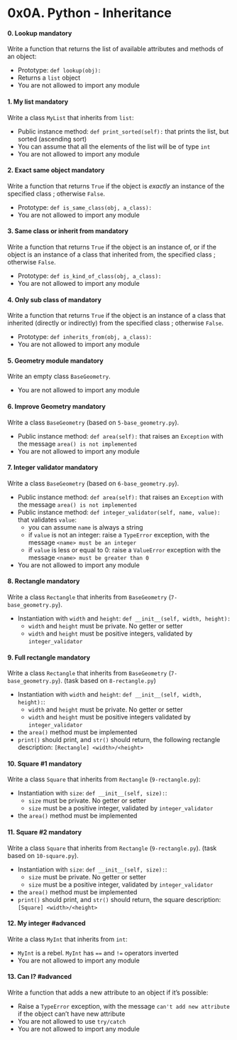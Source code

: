 <h1 class="gap">0x0A. Python - Inheritance</h1>


<h4 class="task">
    0. Lookup
      <span class="alert alert-warning mandatory-optional">
        mandatory
      </span>
</h4><p>Write a function that returns the list of available attributes and methods of an object:</p><ul>
<li>Prototype: <code>def lookup(obj):</code></li>
<li>Returns a <code>list</code> object</li>
<li>You are not allowed to import any module</li>
</ul>


<h4 class="task">
    1. My list
      <span class="alert alert-warning mandatory-optional">
        mandatory
      </span>
</h4><p>Write a class <code>MyList</code> that inherits from <code>list</code>:</p><ul>
<li>Public instance method: <code>def print_sorted(self):</code> that prints the list, but sorted (ascending sort)</li>
<li>You can assume that all the elements of the list will be of type <code>int</code></li>
<li>You are not allowed to import any module</li>
</ul>


<h4 class="task">
    2. Exact same object
      <span class="alert alert-warning mandatory-optional">
        mandatory
      </span>
</h4><p>Write a function that returns <code>True</code> if the object is <em>exactly</em> an instance of the specified class ; otherwise <code>False</code>.</p><ul>
<li>Prototype: <code>def is_same_class(obj, a_class):</code></li>
<li>You are not allowed to import any module</li>
</ul>


<h4 class="task">
    3. Same class or inherit from
      <span class="alert alert-warning mandatory-optional">
        mandatory
      </span>
</h4><p>Write a function that returns <code>True</code> if the object is an instance of, or if the object is an instance of a class that inherited from, the specified class ; otherwise <code>False</code>.</p><ul>
<li>Prototype: <code>def is_kind_of_class(obj, a_class):</code></li>
<li>You are not allowed to import any module</li>
</ul>


<h4 class="task">
    4. Only sub class of
      <span class="alert alert-warning mandatory-optional">
        mandatory
      </span>
</h4><p>Write a function that returns <code>True</code> if the object is an instance of a class that inherited (directly or indirectly) from the specified class ; otherwise <code>False</code>.</p><ul>
<li>Prototype: <code>def inherits_from(obj, a_class):</code></li>
<li>You are not allowed to import any module</li>
</ul>


<h4 class="task">
    5. Geometry module
      <span class="alert alert-warning mandatory-optional">
        mandatory
      </span>
</h4><p>Write an empty class <code>BaseGeometry</code>.</p><ul>
<li>You are not allowed to import any module</li>
</ul>


<h4 class="task">
    6. Improve Geometry
      <span class="alert alert-warning mandatory-optional">
        mandatory
      </span>
</h4><p>Write a class <code>BaseGeometry</code> (based on <code>5-base_geometry.py</code>).</p><ul>
<li>Public instance method: <code>def area(self):</code> that raises an <code>Exception</code> with the message <code>area() is not implemented</code></li>
<li>You are not allowed to import any module</li>
</ul>


<h4 class="task">
    7. Integer validator
      <span class="alert alert-warning mandatory-optional">
        mandatory
      </span>
</h4><p>Write a class <code>BaseGeometry</code> (based on <code>6-base_geometry.py</code>).</p><ul>
<li>Public instance method: <code>def area(self):</code> that raises an <code>Exception</code> with the message <code>area() is not implemented</code></li>
<li>Public instance method: <code>def integer_validator(self, name, value):</code> that validates <code>value</code>:

<ul>
<li>you can assume <code>name</code> is always a string</li>
<li>if <code>value</code> is not an integer: raise a <code>TypeError</code> exception, with the message <code>&lt;name&gt; must be an integer</code></li>
<li>if <code>value</code> is less or equal to 0: raise a <code>ValueError</code> exception with the message <code>&lt;name&gt; must be greater than 0</code></li>
</ul></li>
<li>You are not allowed to import any module</li>
</ul>


<h4 class="task">
    8. Rectangle
      <span class="alert alert-warning mandatory-optional">
        mandatory
      </span>
</h4><p>Write a class <code>Rectangle</code> that inherits from <code>BaseGeometry</code> (<code>7-base_geometry.py</code>).</p><ul>
<li>Instantiation with <code>width</code> and <code>height</code>: <code>def __init__(self, width, height):</code>
<ul>
<li><code>width</code> and <code>height</code> must be private. No getter or setter</li>
<li><code>width</code> and <code>height</code> must be positive integers, validated by <code>integer_validator</code></li>
</ul></li>
</ul>


<h4 class="task">
    9. Full rectangle
      <span class="alert alert-warning mandatory-optional">
        mandatory
      </span>
</h4><p>Write a class <code>Rectangle</code> that inherits from <code>BaseGeometry</code> (<code>7-base_geometry.py</code>).
(task based on <code>8-rectangle.py</code>)</p><ul>
<li>Instantiation with <code>width</code> and <code>height</code>: <code>def __init__(self, width, height):</code>:

<ul>
<li><code>width</code> and <code>height</code> must be private. No getter or setter</li>
<li><code>width</code> and <code>height</code> must be positive integers validated by <code>integer_validator</code></li>
</ul></li>
<li>the <code>area()</code> method must be implemented</li>
<li><code>print()</code> should print, and <code>str()</code> should return, the following rectangle description: <code>[Rectangle] &lt;width&gt;/&lt;height&gt;</code></li>
</ul>


<h4 class="task">
    10. Square #1
      <span class="alert alert-warning mandatory-optional">
        mandatory
      </span>
</h4><p>Write a class <code>Square</code> that inherits from <code>Rectangle</code> (<code>9-rectangle.py</code>):</p><ul>
<li>Instantiation with <code>size</code>: <code>def __init__(self, size):</code>:

<ul>
<li><code>size</code> must be private. No getter or setter</li>
<li><code>size</code> must be a positive integer, validated by <code>integer_validator</code></li>
</ul></li>
<li>the <code>area()</code> method must be implemented</li>
</ul>


<h4 class="task">
    11. Square #2
      <span class="alert alert-warning mandatory-optional">
        mandatory
      </span>
</h4><p>Write a class <code>Square</code> that inherits from <code>Rectangle</code> (<code>9-rectangle.py</code>).
(task based on <code>10-square.py</code>).</p><ul>
<li>Instantiation with <code>size</code>: <code>def __init__(self, size):</code>:

<ul>
<li><code>size</code> must be private. No getter or setter</li>
<li><code>size</code> must be a positive integer, validated by <code>integer_validator</code></li>
</ul></li>
<li>the <code>area()</code> method must be implemented</li>
<li><code>print()</code> should print, and <code>str()</code> should return, the square description: <code>[Square] &lt;width&gt;/&lt;height&gt;</code></li>
</ul>


<h4 class="task">
    12. My integer
      <span class="alert alert-info mandatory-optional">
        #advanced
      </span>
</h4><p>Write a class <code>MyInt</code> that inherits from <code>int</code>:</p><ul>
<li><code>MyInt</code> is a rebel. <code>MyInt</code> has <code>==</code> and <code>!=</code> operators inverted</li>
<li>You are not allowed to import any module</li>
</ul>


<h4 class="task">
    13. Can I?
      <span class="alert alert-info mandatory-optional">
        #advanced
      </span>
</h4><p>Write a function that adds a new attribute to an object if it’s possible:</p><ul>
<li>Raise a <code>TypeError</code> exception, with the message <code>can't add new attribute</code> if the object can’t have new attribute</li>
<li>You are not allowed to use <code>try/catch</code></li>
<li>You are not allowed to import any module</li>
</ul>

